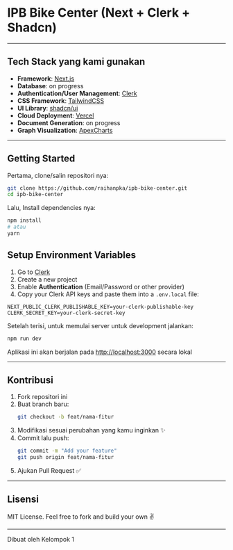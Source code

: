 # IPB Bike Center (Next + Clerk + Shadcn)

---

## Tech Stack yang kami gunakan

- **Framework**: [Next.js](https://nextjs.org/)
- **Database**: on progress
- **Authentication/User Management**: [Clerk](https://clerk.com)
- **CSS Framework**: [TailwindCSS](https://tailwindcss.com/)
- **UI Library**: [shadcn/ui](https://ui.shadcn.com/)
- **Cloud Deployment**: [Vercel](https://vercel.com/)
- **Document Generation**: on progress
- **Graph Visualization**: [ApexCharts](https://apexcharts.com/)

---

## Getting Started

Pertama, clone/salin repositori nya:

```bash
git clone https://github.com/raihanpka/ipb-bike-center.git
cd ipb-bike-center
```

Lalu, Install dependencies nya:

```bash
npm install
# atau
yarn
```

## Setup Environment Variables

1. Go to [Clerk](https://clerk.com)
2. Create a new project
3. Enable **Authentication** (Email/Password or other provider)
4. Copy your Clerk API keys and paste them into a `.env.local` file:

```env
NEXT_PUBLIC_CLERK_PUBLISHABLE_KEY=your-clerk-publishable-key
CLERK_SECRET_KEY=your-clerk-secret-key
```

Setelah terisi, untuk memulai server untuk development jalankan:

```bash
npm run dev
```

Aplikasi ini akan berjalan pada [http://localhost:3000](http://localhost:3000) secara lokal

---

## Kontribusi

1. Fork repositori ini
2. Buat branch baru:
   ```bash
   git checkout -b feat/nama-fitur
   ```
3. Modifikasi sesuai perubahan yang kamu inginkan ✨
4. Commit lalu push:
   ```bash
   git commit -m "Add your feature"
   git push origin feat/nama-fitur
   ```
5. Ajukan Pull Request ✅

---

## Lisensi

MIT License. Feel free to fork and build your own ✌️

---

Dibuat oleh Kelompok 1

